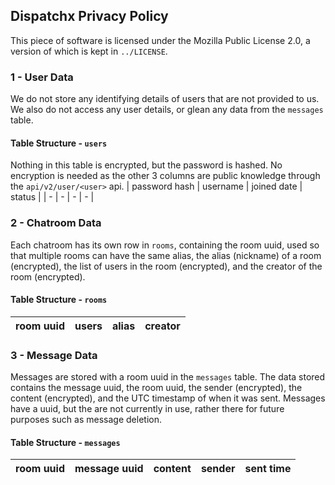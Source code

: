 ## Dispatchx Privacy Policy
This piece of software is licensed under the Mozilla Public License 2.0, a version of which is kept in `../LICENSE`.
### 1 - User Data
We do not store any identifying details of users that are not provided to us. We also do not access any user details, or glean any data from the `messages` table.
#### Table Structure - `users`
Nothing in this table is encrypted, but the password is hashed. No encryption is needed as the other 3 columns are public knowledge through the `api/v2/user/<user>` api.
| password hash | username | joined date | status |
| - | - | - | - |
### 2 - Chatroom Data
Each chatroom has its own row in `rooms`, containing the room uuid, used so that multiple rooms can have the same alias, the alias (nickname) of a room (encrypted), the list of users in the room (encrypted), and the creator of the room (encrypted).
#### Table Structure - `rooms`
| room uuid | users | alias | creator |
| - | - | - | - |
### 3 - Message Data
Messages are stored with a room uuid in the `messages` table. The data stored contains the message uuid, the room uuid, the sender (encrypted), the content (encrypted), and the UTC timestamp of when it was sent. Messages have a uuid, but the are not currently in use, rather there for future purposes such as message deletion.
#### Table Structure - `messages`
| room uuid | message uuid | content | sender | sent time |
| - | - | - | - | - |